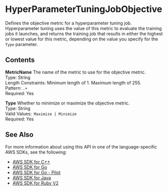 # HyperParameterTuningJobObjective<a name="API_HyperParameterTuningJobObjective"></a>

Defines the objective metric for a hyperparameter tuning job\. Hyperparameter tuning uses the value of this metric to evaluate the training jobs it launches, and returns the training job that results in either the highest or lowest value for this metric, depending on the value you specify for the `Type` parameter\.

## Contents<a name="API_HyperParameterTuningJobObjective_Contents"></a>

 **MetricName**   <a name="SageMaker-Type-HyperParameterTuningJobObjective-MetricName"></a>
The name of the metric to use for the objective metric\.  
Type: String  
Length Constraints: Minimum length of 1\. Maximum length of 255\.  
Pattern: `.+`   
Required: Yes

 **Type**   <a name="SageMaker-Type-HyperParameterTuningJobObjective-Type"></a>
Whether to minimize or maximize the objective metric\.  
Type: String  
Valid Values:` Maximize | Minimize`   
Required: Yes

## See Also<a name="API_HyperParameterTuningJobObjective_SeeAlso"></a>

For more information about using this API in one of the language\-specific AWS SDKs, see the following:
+  [AWS SDK for C\+\+](https://docs.aws.amazon.com/goto/SdkForCpp/sagemaker-2017-07-24/HyperParameterTuningJobObjective) 
+  [AWS SDK for Go](https://docs.aws.amazon.com/goto/SdkForGoV1/sagemaker-2017-07-24/HyperParameterTuningJobObjective) 
+  [AWS SDK for Go \- Pilot](https://docs.aws.amazon.com/goto/SdkForGoPilot/sagemaker-2017-07-24/HyperParameterTuningJobObjective) 
+  [AWS SDK for Java](https://docs.aws.amazon.com/goto/SdkForJava/sagemaker-2017-07-24/HyperParameterTuningJobObjective) 
+  [AWS SDK for Ruby V2](https://docs.aws.amazon.com/goto/SdkForRubyV2/sagemaker-2017-07-24/HyperParameterTuningJobObjective) 